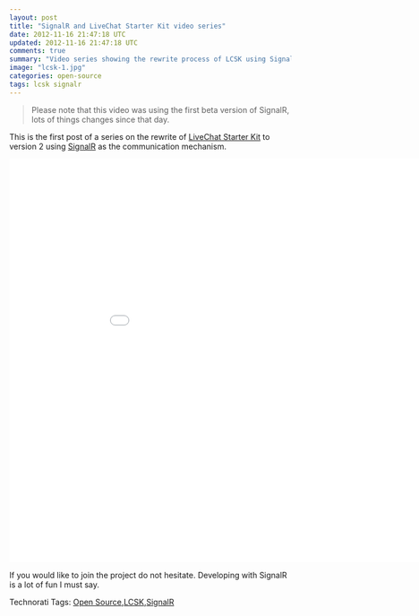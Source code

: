 ```yaml
---
layout: post
title: "SignalR and LiveChat Starter Kit video series"
date: 2012-11-16 21:47:18 UTC
updated: 2012-11-16 21:47:18 UTC
comments: true
summary: "Video series showing the rewrite process of LCSK using SignalR."
image: "lcsk-1.jpg"
categories: open-source
tags: lcsk signalr
---
```


> Please note that this video was using the first beta version of SignalR, lots of things changes 
> since that day.

This is the first post of a series on the rewrite of [LiveChat Starter
Kit](http://livechatstarterkit.codeplex.com) to version 2 using
[SignalR](http://signalr.net/) as the communication mechanism.

<iframe width="960" height="720" src="//www.youtube.com/embed/Mmq9yLXVqcU" frameborder="0"> </iframe>

If you would like to join the project do not hesitate. Developing with SignalR
is a lot of fun I must say.

Technorati Tags: [Open Source](http://technorati.com/tags/Open+Source),[LCSK](
http://technorati.com/tags/LCSK),[SignalR](http://technorati.com/tags/SignalR)

